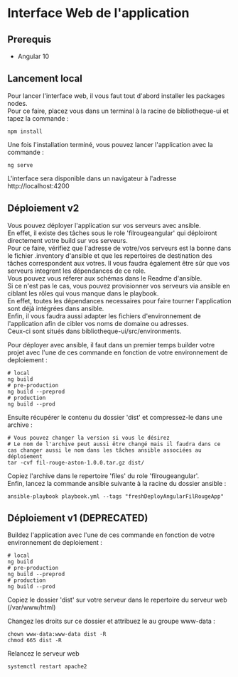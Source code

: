# Interface Web de l'application
## Prerequis

- Angular 10

## Lancement local

Pour lancer l'interface web, il vous faut tout d'abord installer les packages nodes.  
Pour ce faire, placez vous dans un terminal à la racine de bibliotheque-ui et tapez la commande : 

```shell
npm install
```

Une fois l'installation terminé, vous pouvez lancer l'application avec la commande : 

```shell
ng serve
```

L'interface sera disponible dans un navigateur à l'adresse http://localhost:4200

## Déploiement v2

Vous pouvez déployer l'application sur vos serveurs avec ansible.  
En effet, il existe des tâches sous le role 'filrougeangular' qui déploiront directement votre build sur vos serveurs.  
Pour ce faire, vérifiez que l'adresse de votre/vos serveurs est la bonne dans le fichier .inventory d'ansible et que les repertoires de destination des tâches correspondent aux votres.
Il vous faudra également être sûr que vos serveurs integrent les dépendances de ce role.   
Vous pouvez vous réferer aux schémas dans le Readme d'ansible.  
Si ce n'est pas le cas, vous pouvez provisionner vos serveurs via ansible en ciblant les rôles qui vous manque dans le playbook.  
En effet, toutes les dépendances necessaires pour faire tourner l'application sont déjà intégrées dans ansible.  
Enfin, il vous faudra aussi adapter les fichiers d'environnement de l'application afin de cibler vos noms de domaine ou adresses.  
Ceux-ci sont situés dans bibliotheque-ui/src/environments.

Pour déployer avec ansible, il faut dans un premier temps builder votre projet avec l'une de ces commande en fonction de votre environnement de deploiement : 

```shell
# local
ng build
# pre-production
ng build --preprod
# production
ng build --prod
```

Ensuite récupérer le contenu du dossier 'dist' et compressez-le dans une archive : 

```shell
# Vous pouvez changer la version si vous le désirez
# Le nom de l'archive peut aussi être changé mais il faudra dans ce cas changer aussi le nom dans les tâches ansible associées au déploiement
tar -cvf fil-rouge-aston-1.0.0.tar.gz dist/
```

Copiez l'archive dans le repertoire 'files' du role 'filrougeangular'.  
Enfin, lancez la commande ansible suivante à la racine du dossier ansible : 

```shell
ansible-playbook playbook.yml --tags "freshDeployAngularFilRougeApp"
```

## Déploiement v1 (DEPRECATED)

Buildez l'application avec l'une de ces commande en fonction de votre environnement de deploiement :

```shell
# local
ng build
# pre-production
ng build --preprod
# production
ng build --prod
```

Copiez le dossier 'dist' sur votre serveur dans le repertoire du serveur web (/var/www/html)

Changez les droits sur ce dossier et attribuez le au groupe www-data : 

```shell
chown www-data:www-data dist -R  
chmod 665 dist -R  
```

Relancez le serveur web

```shell
systemctl restart apache2
```
